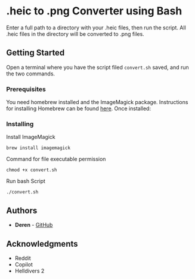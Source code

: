 # .heic to .png Converter using Bash

Enter a full path to a directory with your .heic files, then run the script. All .heic files in the directory will be converted to .png files.

## Getting Started

Open a terminal where you have the script filed `convert.sh` saved, and run the two commands.

### Prerequisites

You need homebrew installed and the ImageMagick package. Instructions for installing Homebrew can be found [here](https://brew.sh/). Once installed:

### Installing

Install ImageMagick

```
brew install imagemagick
```

Command for file executable permission

```
chmod +x convert.sh
```

Run bash Script

```
./convert.sh
```

## Authors

* **Deren** - [GitHub](https://github.com/DerenB)

## Acknowledgments

* Reddit
* Copilot
* Helldivers 2

